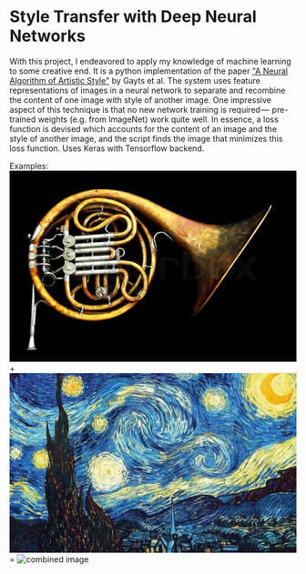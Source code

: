 # Style Transfer with Deep Neural Networks
With this project, I endeavored to apply my knowledge of machine learning to some creative end.
It is a python implementation of the paper <a target="_blank" href="https://arxiv.org/pdf/1508.06576.pdf">"A Neural Algorithm of Artistic Style"</a>
by Gayts et al. The system uses feature representations of images in a neural network to separate and recombine the content of one
image with style of another image. One impressive aspect of this technique is that no new network training is required — 
pre-trained weights (e.g. from ImageNet) work quite well. In essence, a loss function is devised which accounts for the content of
an image and the style of another image, and the script finds the image that minimizes this loss function.
Uses Keras with Tensorflow backend.

Examples:
![horn](https://github.com/broden-wanner/artwithai/blob/master/initial_images/french_horn.jpg) + ![starry night](https://github.com/broden-wanner/artwithai/blob/master/initial_images/starry_night.jpg) = ![combined image](https://github.com/broden-wanner/artwithai/blob/master/output_horn_and_starry_night/collected_images.gif)
